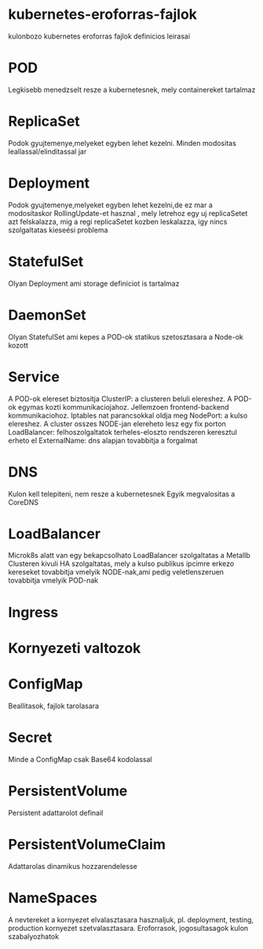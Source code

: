 # kubernetes-eroforras-fajlok
kulonbozo kubernetes eroforras fajlok definicios leirasai

# POD
Legkisebb menedzselt resze a kubernetesnek, mely containereket tartalmaz
# ReplicaSet
Podok gyujtemenye,melyeket egyben lehet kezelni. Minden modositas leallassal/elinditassal jar
# Deployment
Podok gyujtemenye,melyeket egyben lehet kezelni,de ez mar a modositaskor RollingUpdate-et hasznal , mely letrehoz egy uj replicaSetet azt felskalazza, mig a regi replicaSetet kozben leskalazza, igy nincs szolgaltatas kieseési problema
# StatefulSet
Olyan Deployment ami storage definiciot is tartalmaz

# DaemonSet
Olyan StatefulSet ami kepes  a POD-ok statikus szetosztasara a Node-ok kozott

# Service
A POD-ok elereset biztositja
ClusterIP:
 a clusteren beluli elereshez. A POD-ok egymas kozti kommunikaciojahoz. Jellemzoen frontend-backend kommunikaciohoz. Iptables nat parancsokkal oldja meg
NodePort:
a kulso elereshez. A cluster osszes NODE-jan elereheto lesz egy fix porton
LoadBalancer:
felhoszolgaltatok terheles-eloszto rendszeren keresztul erheto el
ExternalName:
dns alapjan tovabbitja a forgalmat
# DNS
Kulon kell telepiteni, nem resze a kubernetesnek
Egyik megvalositas a CoreDNS

# LoadBalancer
Microk8s alatt van egy bekapcsolhato LoadBalancer szolgaltatas a Metallb
Clusteren kivuli HA szolgaltatas, mely a kulso publikus ipcimre erkezo kereseket tovabbitja vmelyik NODE-nak,ami pedig veletlenszeruen tovabbitja vmelyik POD-nak

# Ingress

# Kornyezeti valtozok
# ConfigMap
Beallitasok, fajlok tarolasara

# Secret
Minde a ConfigMap csak Base64 kodolassal
# PersistentVolume
Persistent adattarolot definail

# PersistentVolumeClaim
Adattarolas dinamikus hozzarendelesse

# NameSpaces
A nevtereket a kornyezet elvalasztasara hasznaljuk, pl. deployment, testing, production kornyezet szetvalasztasara.
Eroforrasok, jogosultasagok kulon szabalyozhatok 





